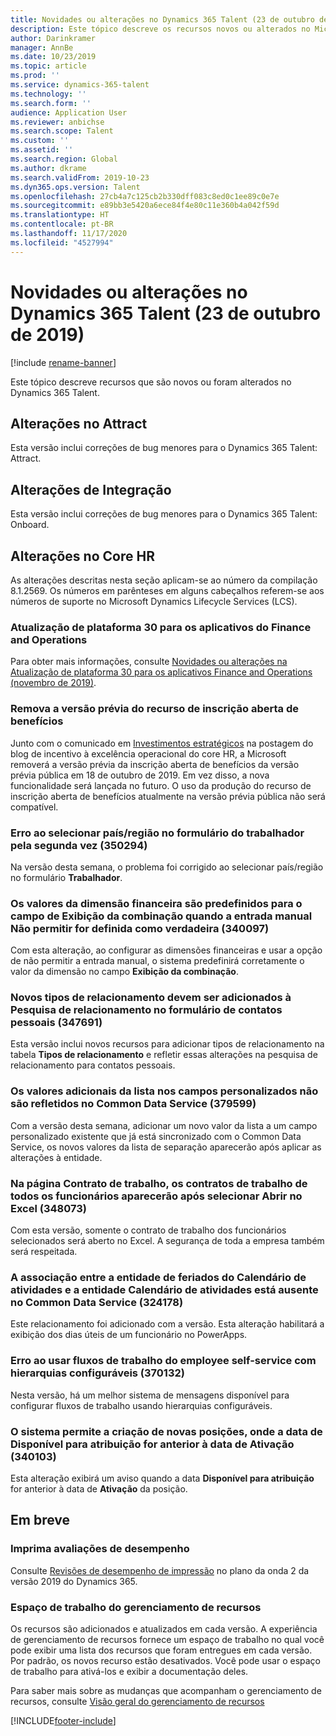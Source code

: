 ```yaml
---
title: Novidades ou alterações no Dynamics 365 Talent (23 de outubro de 2019)
description: Este tópico descreve os recursos novos ou alterados no Microsoft Dynamics 365 Talent.
author: Darinkramer
manager: AnnBe
ms.date: 10/23/2019
ms.topic: article
ms.prod: ''
ms.service: dynamics-365-talent
ms.technology: ''
ms.search.form: ''
audience: Application User
ms.reviewer: anbichse
ms.search.scope: Talent
ms.custom: ''
ms.assetid: ''
ms.search.region: Global
ms.author: dkrame
ms.search.validFrom: 2019-10-23
ms.dyn365.ops.version: Talent
ms.openlocfilehash: 27cb4a7c125cb2b330dff083c8ed0c1ee89c0e7e
ms.sourcegitcommit: e89bb3e5420a6ece84f4e80c11e360b4a042f59d
ms.translationtype: HT
ms.contentlocale: pt-BR
ms.lasthandoff: 11/17/2020
ms.locfileid: "4527994"
---
```

# <a name="whats-new-or-changed-in-dynamics-365-talent-october-23-2019"></a>Novidades ou alterações no Dynamics 365 Talent (23 de outubro de 2019)

[!include [rename-banner](~/includes/cc-data-platform-banner.md)]

Este tópico descreve recursos que são novos ou foram alterados no Dynamics 365 Talent.

## <a name="changes-in-attract"></a>Alterações no Attract
Esta versão inclui correções de bug menores para o Dynamics 365 Talent: Attract.

## <a name="changes-in-onboard"></a>Alterações de Integração
Esta versão inclui correções de bug menores para o Dynamics 365 Talent: Onboard.

## <a name="changes-in-core-hr"></a>Alterações no Core HR

As alterações descritas nesta seção aplicam-se ao número da compilação 8.1.2569. Os números em parênteses em alguns cabeçalhos referem-se aos números de suporte no Microsoft Dynamics Lifecycle Services (LCS).

### <a name="platform-update-30-for-finance-and-operations-apps"></a>Atualização de plataforma 30 para os aplicativos do Finance and Operations

Para obter mais informações, consulte [Novidades ou alterações na Atualização de plataforma 30 para os aplicativos Finance and Operations (novembro de 2019)](https://docs.microsoft.com/dynamics365/fin-ops-core/fin-ops/get-started/whats-new-platform-update-30).

### <a name="remove-benefits-open-enrollment-preview-feature"></a>Remova a versão prévia do recurso de inscrição aberta de benefícios

Junto com o comunicado em [Investimentos estratégicos](https://cloudblogs.microsoft.com/dynamics365/bdm/2019/10/02/strategic-investments-in-core-hr-drive-operational-excellence) na postagem do blog de incentivo à excelência operacional do core HR, a Microsoft removerá a versão prévia da inscrição aberta de benefícios da versão prévia pública em 18 de outubro de 2019. Em vez disso, a nova funcionalidade será lançada no futuro. O uso da produção do recurso de inscrição aberta de benefícios atualmente na versão prévia pública não será compatível.

### <a name="error-while-selecting-the-countryregion-on-the-worker-form-a-second-time-350294"></a>Erro ao selecionar país/região no formulário do trabalhador pela segunda vez (350294)

Na versão desta semana, o problema foi corrigido ao selecionar país/região no formulário **Trabalhador**.

### <a name="financial-dimension-values-default-to-the-combination-display-field-when-do-not-allow-manual-entry-is-set-to-true-340097"></a>Os valores da dimensão financeira são predefinidos para o campo de Exibição da combinação quando a entrada manual Não permitir for definida como verdadeira (340097)

Com esta alteração, ao configurar as dimensões financeiras e usar a opção de não permitir a entrada manual, o sistema predefinirá corretamente o valor da dimensão no campo **Exibição da combinação**.

### <a name="new-relationship-types-should-be-added-to-relationship-lookup-in-the-personal-contacts-form-347691"></a>Novos tipos de relacionamento devem ser adicionados à Pesquisa de relacionamento no formulário de contatos pessoais (347691)

Esta versão inclui novos recursos para adicionar tipos de relacionamento na tabela **Tipos de relacionamento** e refletir essas alterações na pesquisa de relacionamento para contatos pessoais.

### <a name="additional-list-values-in-custom-fields-arent-reflected-in-common-data-service-379599"></a>Os valores adicionais da lista nos campos personalizados não são refletidos no Common Data Service (379599)

Com a versão desta semana, adicionar um novo valor da lista a um campo personalizado existente que já está sincronizado com o Common Data Service, os novos valores da lista de separação aparecerão após aplicar as alterações à entidade.

### <a name="on-the-terms-of-employment-page-all-employees-terms-of-employment-appear-after-selecting-open-in-excel-348073"></a>Na página Contrato de trabalho, os contratos de trabalho de todos os funcionários aparecerão após selecionar Abrir no Excel (348073)

Com esta versão, somente o contrato de trabalho dos funcionários selecionados será aberto no Excel. A segurança de toda a empresa também será respeitada.

### <a name="the-association-between-the-work-calendar-holiday-entity-and-the-work-calendar-entity-is-missing-in-common-data-service-324178"></a>A associação entre a entidade de feriados do Calendário de atividades e a entidade Calendário de atividades está ausente no Common Data Service (324178)

Este relacionamento foi adicionado com a versão. Esta alteração habilitará a exibição dos dias úteis de um funcionário no PowerApps. 

### <a name="error-when-using-employee-self-service-workflows-with-configurable-hierarchies-370132"></a>Erro ao usar fluxos de trabalho do employee self-service com hierarquias configuráveis (370132)

Nesta versão, há um melhor sistema de mensagens disponível para configurar fluxos de trabalho usando hierarquias configuráveis. 

### <a name="system-allows-creation-of-new-positions-where-the-available-for-assignment-date-is-earlier-than-the-activation-date-340103"></a>O sistema permite a criação de novas posições, onde a data de Disponível para atribuição for anterior à data de Ativação (340103)

Esta alteração exibirá um aviso quando a data **Disponível para atribuição** for anterior à data de **Ativação** da posição.

## <a name="coming-soon"></a>Em breve

### <a name="print-performance-reviews"></a>Imprima avaliações de desempenho

Consulte [Revisões de desempenho de impressão](https://docs.microsoft.com/dynamics365-release-plan/2019wave2/dynamics365-talent/print-performance-reviews) no plano da onda 2 da versão 2019 do Dynamics 365.

### <a name="feature-management-workspace"></a>Espaço de trabalho do gerenciamento de recursos

Os recursos são adicionados e atualizados em cada versão. A experiência de gerenciamento de recursos fornece um espaço de trabalho no qual você pode exibir uma lista dos recursos que foram entregues em cada versão. Por padrão, os novos recurso estão desativados. Você pode usar o espaço de trabalho para ativá-los e exibir a documentação deles.

Para saber mais sobre as mudanças que acompanham o gerenciamento de recursos, consulte [Visão geral do gerenciamento de recursos](https://docs.microsoft.com/dynamics365/fin-ops-core/fin-ops/get-started/feature-management/feature-management-overview)


[!INCLUDE[footer-include](../includes/footer-banner.md)]